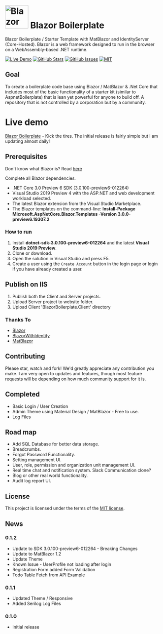 # <img src="https://github.com/enkodellc/blazorboilerplate/blob/master/src/BlazorBoilerplate.Client/wwwroot/images/blazorboilerplate.svg" alt="Blazor Boilerplate" height="75"/> Blazor Boilerplate

Blazor Boilerplate / Starter Template with MatBlazor and IdentityServer (Core-Hosted).  Blazor is a web framework designed to run  in the browser on a WebAssembly-based .NET runtime. 

[![Live Demo](https://img.shields.io/badge/demo-online-green.svg)](https://blazorboilerplate.com)
[![GitHub Stars](https://img.shields.io/github/stars/enkodellc/blazorboilerplate.svg)](https://github.com/enkodellc/blazorboilerplate/stargazers)
[![GitHub Issues](https://img.shields.io/github/issues/enkodellc/blazorboilerplate.svg)](https://github.com/enkodellc/blazorboilerplate/issues)
[![MIT](https://img.shields.io/github/license/SamProf/MatBlazor.svg)](LICENSE)

## Goal
To create a boilerplate code base using Blazor / MatBlazor & .Net Core that includes most of the basic functionality of a starter kit (similar to AspnetBoilerplate) that is lean yet powerful for anyone to build off. A repository that is not controlled by a corporation but by a community.

# Live demo
[Blazor Boilerplate](https://blazorboilerplate.com) - Kick the tires. The initial release is fairly simple but I am updating almost daily!

## Prerequisites

Don't know what Blazor is? Read [here](https://docs.microsoft.com/en-us/aspnet/core/blazor/?view=aspnetcore-3.0)

Complete all Blazor dependencies.

- .NET Core 3.0 Preview 6 SDK (3.0.100-preview6-012264)
- Visual Studio 2019 Preview 4 with the ASP.NET and web development workload selected.
- The latest Blazor extension from the Visual Studio Marketplace.
- The Blazor templates on the command-line: **Install-Package Microsoft.AspNetCore.Blazor.Templates -Version 3.0.0-preview6.19307.2**

### How to run
1. Install **dotnet-sdk-3.0.100-preview6-012264** and the latest **Visual Studio 2019 Preview**.
2. Clone or download.
3. Open the solution in Visual Studio and press F5.
4. Create a user using the `Create Account` button in the login page or login if you have already created a user.

## Publish on IIS
1. Publish both the Client and Server projects.
2. Upload Server project to website folder.
3. Upload Client 'BlazorBoilerplate.Client' directory 

### Thanks To
- [Blazor](https://blazor.net)
- [BlazorWithIdentity](https://github.com/stavroskasidis/BlazorWithIdentity)
- [MatBlazor](https://github.com/SamProf/MatBlazor)

## Contributing

Please star, watch and fork! We'd greatly appreciate any contribution you make. I am very open to updates and features, though most feature requests 
will be depending on how much community support for it is.

## Completed
 
 - Basic Login / User Creation
 - Admin Theme using Material Design / MatBlazor - Free to use.
 - Log Files

## Road map

- Add SQL Database for better data storage.
- Breadcrumbs.
- Forgot Password Functionality.
- Setting management UI.
- User, role, permission and organization unit management UI.
- Real time chat and notification system. Slack Communication clone?
- Blog or other real world functionality.
- Audit log report UI.

## License

This project is licensed under the terms of the [MIT license](LICENSE).

## News

### 0.1.2
- Update to SDK 3.0.100-preview6-012264 - Breaking Changes
- Update to MatBlazor 1.2
- Update Theme
- Known Issue - UserProfile not loading after login
- Registration Form added Form Validation
- Todo Table Fetch from API Example

###  0.1.1
- Updated Theme / Responsive
- Added Serilog Log Files

### 0.1.0
- Initial release
